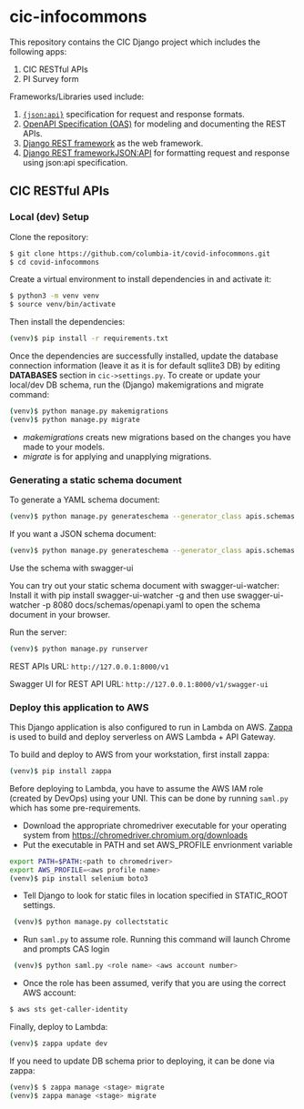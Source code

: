 # cic-infocommons
This repository contains the CIC Django project which includes the following apps:
1. CIC RESTful APIs
2. PI Survey form

Frameworks/Libraries used include:
1. [`{json:api}`](https://jsonapi.org/format/) specification for request and response formats.
2. [OpenAPI Specification (OAS)](https://github.com/OAI/OpenAPI-Specification/blob/main/README.md) for modeling and documenting the REST APIs.
3. [Django REST framework](https://www.django-rest-framework.org/) as the web framework.
4. [Django REST frameworkJSON:API](https://django-rest-framework-json-api.readthedocs.io/en/stable/index.html) for formatting request and response using json:api specification. 

## CIC RESTful APIs
### Local (dev) Setup
Clone the repository:
```sh
$ git clone https://github.com/columbia-it/covid-infocommons.git
$ cd covid-infocommons
```
Create a virtual environment to install dependencies in and activate it:
```sh
$ python3 -m venv venv
$ source venv/bin/activate
```
Then install the dependencies:
```sh
(venv)$ pip install -r requirements.txt
```
Once the dependencies are successfully installed, update the database connection information (leave it as it is for default sqllite3 DB) by editing **DATABASES** section in `cic->settings.py`.
To create or update your local/dev DB schema, run the (Django) makemigrations and migrate command: 
```sh
(venv)$ python manage.py makemigrations
(venv)$ python manage.py migrate
```
* *makemigrations* creats new migrations based on the changes you have made to your models.
* *migrate* is for applying and unapplying migrations.

### Generating a static schema document
To generate a YAML schema document:
```sh
(venv)$ python manage.py generateschema --generator_class apis.schemas.SchemaGenerator --file docs/schemas/openapi.yaml
```
If you want a JSON schema document:
```sh
(venv)$ python manage.py generateschema --generator_class apis.schemas.SchemaGenerator --format openapi-json --file docs/schemas/openapi.json
```
Use the schema with swagger-ui

You can try out your static schema document with swagger-ui-watcher: Install it with pip install swagger-ui-watcher -g and then use swagger-ui-watcher -p 8080 docs/schemas/openapi.yaml to open the schema document in your browser.

Run the server:
```sh
(venv)$ python manage.py runserver
```

REST APIs URL: `http://127.0.0.1:8000/v1`

Swagger UI for REST API URL: `http://127.0.0.1:8000/v1/swagger-ui`


### Deploy this application to AWS
This Django application is also configured to run in Lambda on AWS. 
[Zappa](https://github.com/zappa/Zappa) is used to build and deploy serverless on AWS Lambda + API Gateway.

To build and deploy to AWS from your workstation, first install zappa:
```sh
(venv)$ pip install zappa
```

Before deploying to Lambda, you have to assume the AWS IAM role (created by DevOps) using your UNI. This can be done by running `saml.py` which has some pre-requirements.

- Download the appropriate chromedriver executable for your operating system from https://chromedriver.chromium.org/downloads
- Put the executable in PATH and set AWS_PROFILE envrionment variable
```sh
export PATH=$PATH:<path to chromedriver>
export AWS_PROFILE=<aws profile name>
(venv)$ pip install selenium boto3
```
- Tell Django to look for static files in location specified in STATIC_ROOT settings.
```sh
 (venv)$ python manage.py collectstatic 
```
- Run `saml.py` to assume role. Running this command will launch Chrome and prompts CAS login
```sh
 (venv)$ python saml.py <role name> <aws account number> 
```
- Once the role has been assumed, verify that you are using the correct AWS account:
```sh
$ aws sts get-caller-identity
```
Finally, deploy to Lambda:
```sh
(venv)$ zappa update dev
```
If you need to update DB schema prior to deploying, it can be done via zappa:
```sh
(venv)$ $ zappa manage <stage> migrate
(venv)$ zappa manage <stage> migrate
```
